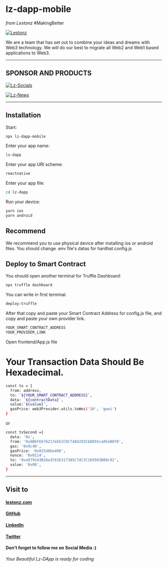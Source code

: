# lz-dapp-mobile
  _from Lestonz_
  #MakingBetter


[![Lestonz](https://imgyukle.com/f/2022/11/23/J5ZYa1.png)](https://lestonz.com)


We are a team that has set out to combine your ideas and dreams with Web3 technology. 
We will do our best to migrate all Web2 and Web1 based applications to Web3.


----------------------------------------------------------------------------------
## SPONSOR AND PRODUCTS

[![Lz-Socials](https://imgyukle.com/f/2022/11/23/J5ZfoH.png)]([https://lestonz.com](https://lzsocials.live))                                          

[![Lz-News](https://imgyukle.com/f/2022/11/23/J5ZwHA.png)]([https://lestonz.com]([https://lzsocials.live/](https://play.google.com/store/apps/details?id=com.lznews&hl=us&gl=US))) 

----------------------------------------------------------------------------------
## Installation

Start:

```sh
npx lz-dapp-mobile
```

Enter your app name:

```sh
lz-dapp
```

Enter your app URI scheme:

```sh
reactnative
```

Enter your app file:

```sh
cd lz-dapp
```

Run your device:

```sh
yarn ios
yarn android
```

## Recommend

We recommend you to use physical device after installing ios or android files.
You should change .env file's datas for hardhat.config.js

## Deploy to Smart Contract

You should open another terminal for Truffle Dashboard:

```sh
npx truffle dashboard
```

You can write in first terminal.

```sh
deploy:truffle
```
After that copy and paste your Smart Contract Address for config.js file, 
and copy and paste your own provider link.

```sh
YOUR_SMART_CONTRACT_ADDRESS
YOUR_PROVIDER_LINK
```

Open frontend/App.js file



# Your Transaction Data Should Be Hexadecimal.


```sh
const tx = {
  from: address, 
  to: `${YOUR_SMART_CONTRACT_ADDRESS}`,
  data: `${contractData}`,
  value:`${value}`,
  gasPrice: web3Provider.utils.toWei('10', 'gwei')    
}
```
or

```sh
const txSecond ={
  data: '0x',
  from: '0x8B6FE676217eEE2C9Cf484203Cb8855ca85eB07D',
  gas: '0x9c40',
  gasPrice: '0x02540be400',
  nonce: '0x0114',
  to: '0xa979143B16a3C61b317385C7dC3C269503B88c92',
  value: '0x00',
}
```
----------------------------------------

## Visit to 
#### [lestonz.com](https://lestonz.com/)
#### [GitHub](https://www.linkedin.com/company/lestonz)
#### [LinkedIn](https://www.linkedin.com/company/lestonz?original_referer)
#### [Twitter](https://twitter.com/lestonz)

#### Don't forget to follow me on Social Media :)

 _Your Beautiful Lz-DApp is ready for coding_
